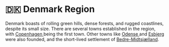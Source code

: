 # 🇩🇰 Denmark Region

Denmark boasts of rolling green hills, dense forests, and rugged coastlines, despite its small size. There are several towns established in the region, with [Copenhagen ](copenhagen.md)being the first town. Other towns like [Odense ](odense.md)and [Esbjerg ](esbjerg.md)were also founded, and the short-lived settlement of [Bedre-Midtsjælland](bedre\_midtsjaelland.md).
